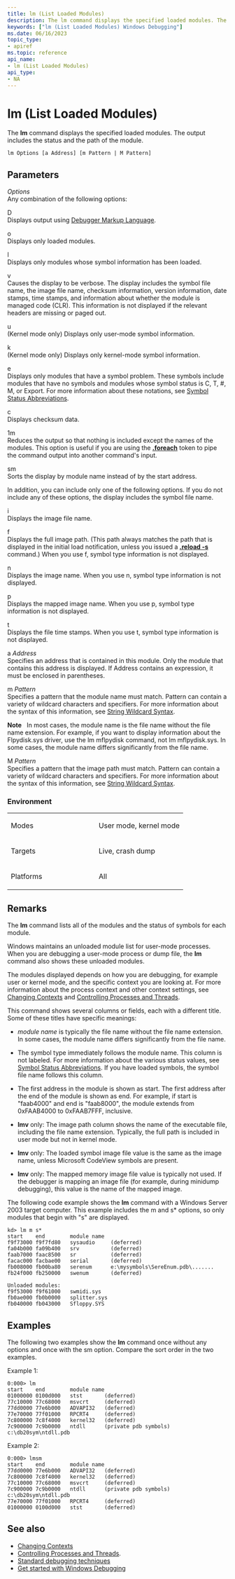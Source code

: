 ```yaml
---
title: lm (List Loaded Modules)
description: The lm command displays the specified loaded modules. The output includes the status and the path of the module.
keywords: ["lm (List Loaded Modules) Windows Debugging"]
ms.date: 06/16/2023
topic_type:
- apiref
ms.topic: reference
api_name:
- lm (List Loaded Modules)
api_type:
- NA
---
```


# lm (List Loaded Modules)


The **lm** command displays the specified loaded modules. The output includes the status and the path of the module.

```dbgcmd
lm Options [a Address] [m Pattern | M Pattern]
```

## <span id="ddk_cmd_list_loaded_modules_dbg"></span><span id="DDK_CMD_LIST_LOADED_MODULES_DBG"></span>Parameters


<span id="_______Options______"></span><span id="_______options______"></span><span id="_______OPTIONS______"></span> *Options*   
Any combination of the following options:

<span id="D"></span><span id="d"></span>D  
Displays output using [Debugger Markup Language](debugger-markup-language-commands.md).

<span id="o"></span><span id="O"></span>o  
Displays only loaded modules.

<span id="l"></span><span id="L"></span>l  
Displays only modules whose symbol information has been loaded.

<span id="v"></span><span id="V"></span>v  
Causes the display to be verbose. The display includes the symbol file name, the image file name, checksum information, version information, date stamps, time stamps, and information about whether the module is managed code (CLR). This information is not displayed if the relevant headers are missing or paged out.

<span id="u"></span><span id="U"></span>u  
(Kernel mode only) Displays only user-mode symbol information.

<span id="k"></span><span id="K"></span>k  
(Kernel mode only) Displays only kernel-mode symbol information.

<span id="e"></span><span id="E"></span>e  
Displays only modules that have a symbol problem. These symbols include modules that have no symbols and modules whose symbol status is C, T, \#, M, or Export. For more information about these notations, see [Symbol Status Abbreviations](symbol-status-abbreviations.md).

<span id="c"></span><span id="C"></span>c  
Displays checksum data.

<span id="1m"></span><span id="1M"></span>1m  
Reduces the output so that nothing is included except the names of the modules. This option is useful if you are using the [**.foreach**](-foreach.md) token to pipe the command output into another command's input.

<span id="sm"></span><span id="SM"></span>sm  
Sorts the display by module name instead of by the start address.

In addition, you can include only one of the following options. If you do not include any of these options, the display includes the symbol file name.

<span id="i"></span><span id="I"></span>i  
Displays the image file name.

<span id="f"></span><span id="F"></span>f  
Displays the full image path. (This path always matches the path that is displayed in the initial load notification, unless you issued a [**.reload -s**](-reload--reload-module-.md) command.) When you use f, symbol type information is not displayed.

<span id="n"></span><span id="N"></span>n  
Displays the image name. When you use n, symbol type information is not displayed.

<span id="p"></span><span id="P"></span>p  
Displays the mapped image name. When you use p, symbol type information is not displayed.

<span id="t"></span><span id="T"></span>t  
Displays the file time stamps. When you use t, symbol type information is not displayed.

<span id="_______a_______Address______"></span><span id="_______a_______address______"></span><span id="_______A_______ADDRESS______"></span> a *Address*   
Specifies an address that is contained in this module. Only the module that contains this address is displayed. If Address contains an expression, it must be enclosed in parentheses.

<span id="_______m_______Pattern______"></span><span id="_______m_______pattern______"></span><span id="_______M_______PATTERN______"></span> m *Pattern*   
Specifies a pattern that the module name must match. Pattern can contain a variety of wildcard characters and specifiers. For more information about the syntax of this information, see [String Wildcard Syntax](string-wildcard-syntax.md).

**Note**   In most cases, the module name is the file name without the file name extension. For example, if you want to display information about the Flpydisk.sys driver, use the lm mflpydisk command, not lm mflpydisk.sys. In some cases, the module name differs significantly from the file name.

 

<span id="_______M_______Pattern______"></span><span id="_______m_______pattern______"></span><span id="_______M_______PATTERN______"></span> M *Pattern*   
Specifies a pattern that the image path must match. Pattern can contain a variety of wildcard characters and specifiers. For more information about the syntax of this information, see [String Wildcard Syntax](string-wildcard-syntax.md).

### <span id="Environment"></span><span id="environment"></span><span id="ENVIRONMENT"></span>Environment

<table>
<colgroup>
<col width="50%" />
<col width="50%" />
</colgroup>
<tbody>
<tr class="odd">
<td align="left"><p>Modes</p></td>
<td align="left"><p>User mode, kernel mode</p></td>
</tr>
<tr class="even">
<td align="left"><p>Targets</p></td>
<td align="left"><p>Live, crash dump</p></td>
</tr>
<tr class="odd">
<td align="left"><p>Platforms</p></td>
<td align="left"><p>All</p></td>
</tr>
</tbody>
</table>

## Remarks

The **lm** command lists all of the modules and the status of symbols for each module.

Windows maintains an unloaded module list for user-mode processes. When you are debugging a user-mode process or dump file, the **lm** command also shows these unloaded modules.

The modules displayed depends on how you are debugging, for example user or kernel mode, and the specific context you are looking at. For more information about the process context and other context settings, see [Changing Contexts](changing-contexts.md) and [Controlling Processes and Threads](controlling-processes-and-threads.md).

This command shows several columns or fields, each with a different title. Some of these titles have specific meanings:

-   *module name* is typically the file name without the file name extension. In some cases, the module name differs significantly from the file name.

-   The symbol type immediately follows the module name. This column is not labeled. For more information about the various status values, see [Symbol Status Abbreviations](symbol-status-abbreviations.md). If you have loaded symbols, the symbol file name follows this column.

-   The first address in the module is shown as start. The first address after the end of the module is shown as end. For example, if start is "faab4000" and end is "faab8000", the module extends from 0xFAAB4000 to 0xFAAB7FFF, inclusive.

-   **lmv** only: The image path column shows the name of the executable file, including the file name extension. Typically, the full path is included in user mode but not in kernel mode.

-   **lmv** only: The loaded symbol image file value is the same as the image name, unless Microsoft CodeView symbols are present.

-   **lmv** only: The mapped memory image file value is typically not used. If the debugger is mapping an image file (for example, during minidump debugging), this value is the name of the mapped image.

The following code example shows the **lm** command with a Windows Server 2003 target computer. This example includes the m and s\* options, so only modules that begin with "s" are displayed.

```dbgcmd
kd> lm m s*
start    end        module name
f9f73000 f9f7fd80   sysaudio     (deferred)                 
fa04b000 fa09b400   srv          (deferred)                 
faab7000 faac8500   sr           (deferred)                 
facac000 facbae00   serial       (deferred)                 
fb008000 fb00ba80   serenum      e:\mysymbols\SereEnum.pdb\.......
fb24f000 fb250000   swenum       (deferred)                 

Unloaded modules:
f9f53000 f9f61000   swmidi.sys
fb0ae000 fb0b0000   splitter.sys
fb040000 fb043000   Sfloppy.SYS
```

## Examples

The following two examples show the **lm** command once without any options and once with the sm option. Compare the sort order in the two examples.

Example 1:

```dbgcmd
0:000> lm
start    end        module name
01000000 0100d000   stst       (deferred)
77c10000 77c68000   msvcrt     (deferred)
77dd0000 77e6b000   ADVAPI32   (deferred)
77e70000 77f01000   RPCRT4     (deferred)
7c800000 7c8f4000   kernel32   (deferred)
7c900000 7c9b0000   ntdll      (private pdb symbols) c:\db20sym\ntdll.pdb
```

Example 2:

```dbgcmd
0:000> lmsm
start    end        module name
77dd0000 77e6b000   ADVAPI32   (deferred)
7c800000 7c8f4000   kernel32   (deferred)
77c10000 77c68000   msvcrt     (deferred)
7c900000 7c9b0000   ntdll      (private pdb symbols)  c:\db20sym\ntdll.pdb
77e70000 77f01000   RPCRT4     (deferred)
01000000 0100d000   stst       (deferred)
```

## See also

- [Changing Contexts](changing-contexts.md)
- [Controlling Processes and Threads](controlling-processes-and-threads.md).
- [Standard debugging techniques](standard-debugging-techniques.md)
- [Get started with Windows Debugging](getting-started-with-windows-debugging.md)

